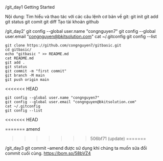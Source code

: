 /git_day1
Getting Started

Nội dung:
    Tìm hiểu và thao tác với các câu lệnh cơ bản về git:
        git init
        git add
        git status
        git comit
        git diff
Tạo tài khoản github

/git_day2'
	git config --global user.name "congnguyen7"
	git config --global user.email "congnguyen@bkitsolution.com"
	cat ~/.gitconfig
	git config --list
	
	git clone https://github.com/congnguyen7/gitbasic.git
	cd gitbasic/
	echo "gitbasic " >> README.md
	cat README.md
	git add .
	git status
	git commit -m "first commit"
	git branch -M main
	git push origin main
<<<<<<< HEAD
	
	git config --global user.name "congnguyen7"
	git config --global user.email "congnguyen@bkitsolution.com"
	cat ~/.gitconfig
	git config --list
	
<<<<<<< HEAD
	
=======
	amend
>>>>>>> 506bf71 (update)
=======

/git_day3
	git commit –amend được sử dụng khi chúng ta muốn sửa đổi commit cuối cùng. 
	https://bom.so/58bVZ4 

	



